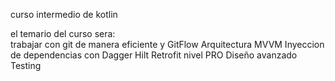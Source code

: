 curso intermedio de kotlin

el temario del curso sera:
<br/>
trabajar con git de manera eficiente y GitFlow
Arquitectura MVVM
Inyeccion de dependencias con Dagger Hilt
Retrofit nivel PRO
Diseño avanzado
Testing


